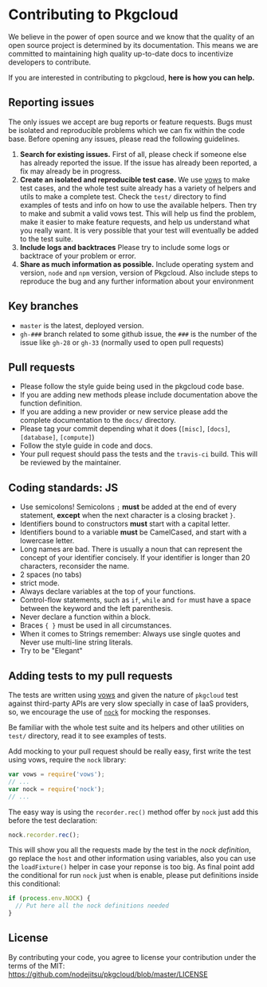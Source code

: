 # Contributing to Pkgcloud

We believe in the power of open source and we know that the quality of an open source project is determined by its documentation. This means we are committed to maintaining high quality up-to-date docs to incentivize developers to contribute.

If you are interested in contributing to pkgcloud, **here is how you can help.**

## Reporting issues

The only issues we accept are bug reports or feature requests. Bugs must be isolated and reproducible problems which we can fix within the code base. Before opening any issues, please read the following guidelines.

1. **Search for existing issues.** First of all, please check if someone else has already reported the issue. If the issue has already been reported, a fix may already be in progress. 
2. **Create an isolated and reproducible test case.** We use [vows](http://vowsjs.org/) to make test cases, and the whole test suite already has a variety of helpers and utils to make a complete test. Check the `test/` directory to find examples of tests and info on how to use the available helpers. Then try to make and submit a valid vows test. This will help us find the problem, make it easier to make feature requests, and help us understand what you really want. It is very possible that your test will eventually be added to the test suite.
3. **Include logs and backtraces** Please try to include some logs or backtrace of your problem or error.
4. **Share as much information as possible.** Include operating system and version, `node` and `npm` version, version of Pkgcloud. Also include steps to reproduce the bug and any further information about your environment

## Key branches

- `master` is the latest, deployed version.
- `gh-###` branch related to some github issue, the `###` is the number of the issue like `gh-28` or `gh-33` (normally used to open pull requests)

## Pull requests
 
- Please follow the style guide being used in the pkgcloud code base.
- If you are adding new methods please include documentation above the function definition.
- If you are adding a new provider or new service please add the complete documentation to the `docs/` directory.
- Please tag your commit depending what it does (`[misc]`, `[docs]`, `[database]`, `[compute]`)
- Follow the style guide in code and docs.
- Your pull request should pass the tests and the `travis-ci` build. This will be reviewed by the maintainer.


## Coding standards: JS

- Use semicolons! Semicolons `;` **must** be added at the end of every statement, **except** when the next character is a closing bracket `}`.
- Identifiers bound to constructors **must** start with a capital letter.
- Identifiers bound to a variable **must** be CamelCased, and start with a lowercase letter.
- Long names are bad. There is usually a noun that can represent the concept of your identifier concisely. If your identifier is longer than 20 characters, reconsider the name.
- 2 spaces (no tabs)
- strict mode.
- Always declare variables at the top of your functions.
- Control-flow statements, such as `if`, `while` and `for` must have a space between the keyword and the left parenthesis.
- Never declare a function within a block.
- Braces `{ }` must be used in all circumstances.
- When it comes to Strings remember: Always use single quotes and Never use multi-line string literals.
- Try to be "Elegant" 

## Adding tests to my pull requests

The tests are written using [vows](http://vowsjs.org/) and given the nature of `pkgcloud` test against third-party APIs are very slow specially in case of IaaS providers, so, we encourage the use of [`nock`](https://github.com/flatiron/nock) for mocking the responses.

Be familiar with the whole test suite and its helpers and other utilities on `test/` directory, read it to see examples of tests.

Add mocking to your pull request should be really easy, first write the test using vows, require the `nock` library:

``` js
var vows = require('vows');
// ...
var nock = require('nock');
// ...
```

The easy way is using the `recorder.rec()` method offer by `nock` just add this before the test declaration:

``` js
nock.recorder.rec();
```

This will show you all the requests made by the test in the *nock definition*, go replace the `host` and other information using variables, also you can use the `loadFixture()` helper in case your reponse is too big. As final point add the conditional for run `nock` just when is enable, please put definitions inside this conditional:

``` js
if (process.env.NOCK) {
  // Put here all the nock definitions needed
}
```

## License

By contributing your code, you agree to license your contribution under the terms of the MIT: https://github.com/nodejitsu/pkgcloud/blob/master/LICENSE